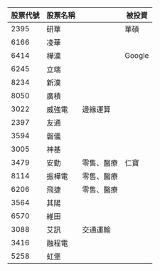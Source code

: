 

| **股票代號** | **股票名稱** |       | 被投資    |
| -------- | -------- | ----- | ------ |
| 2395     | 研華       |       | 華碩     |
| 6166     | 凌華       |       |        |
| 6414     | 樺漢       |       | Google |
| 6245     | 立端       |       |        |
| 8234     | 新漢       |       |        |
| 8050     | 廣積       |       |        |
| 3022     | 威強電      | 邊緣運算  |        |
| 2397     | 友通       |       |        |
| 3594     | 磐儀       |       |        |
| 3005     | 神基       |       |        |
| 3479     | 安勤       | 零售、醫療 | 仁寶     |
| 8114     | 振樺電      | 零售、醫療 |        |
| 6206     | 飛捷       | 零售、醫療 |        |
| 3564     | 其陽       |       |        |
| 6570     | 維田       |       |        |
| 3088     | 艾訊       | 交通運輸  |        |
| 3416     | 融程電      |       |        |
| 5258     | 虹堡       |       |        |
















